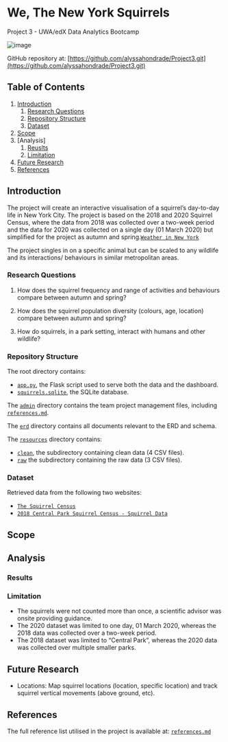 # We, The New York Squirrels
Project 3 - UWA/edX Data Analytics Bootcamp

![image](https://github.com/alyssahondrade/Project3/assets/138610916/f0185984-d1bb-473f-b932-c6cb5d841353)

GitHub repository at: [https://github.com/alyssahondrade/Project3.git](https://github.com/alyssahondrade/Project3.git)

## Table of Contents
1. [Introduction](https://github.com/alyssahondrade/Project3#introduction)
    1. [Research Questions](https://github.com/alyssahondrade/Project3#research-questions)
    2. [Repository Structure](https://github.com/alyssahondrade/Project3#repository-structure)
    3. [Dataset](https://github.com/alyssahondrade/Project3#dataset)
2. [Scope](https://github.com/alyssahondrade/Project3#scope)
3. [Analysis]
    1. [Reuslts](https://github.com/alyssahondrade/Project3#reuslts)
    2. [Limitation](https://github.com/alyssahondrade/Project3#limitation)
5. [Future Research](https://github.com/alyssahondrade/Project3#future-research)
6. [References](https://github.com/alyssahondrade/Project3#references)


## Introduction
The project will create an interactive visualisation of a squirrel’s day-to-day life in New York City. The project is based on the 2018 and 2020 Squirrel Census, where the data from 2018 was collected over a two-week period and the data for 2020 was collected on a single day (01 March 2020) but simplified for the project as autumn and spring.[`Weather in New York`](https://www.newyork.com.au/travel-season-new-york/)

The project singles in on a specific animal but can be scaled to any wildlife and its interactions/ behaviours in similar metropolitan areas.

### Research Questions
1. How does the squirrel frequency and range of activities and behaviours compare between autumn and spring?

2. How does the squirrel population diversity (colours, age, location) compare between autumn and spring?

3. How do squirrels, in a park setting, interact with humans and other wildlife?


### Repository Structure
The root directory contains:
- [`app.py`](), the Flask script used to serve both the data and the dashboard.
- [`squirrels.sqlite`](), the SQLite database.

The [`admin`]() directory contains the team project management files, including [`references.md`](https://github.com/alyssahondrade/Project3/blob/main/admin/references.md).

The [`erd`]() directory contains all documents relevant to the ERD and schema.

The [`resources`]() directory contains:
- [`clean`](), the subdirectory containing clean data (4 CSV files).
- [`raw`]() the subdirectory containing the raw data (3 CSV files).

### Dataset
Retrieved data from the following two websites:
- [`The Squirrel Census`](https://www.thesquirrelcensus.com/data)
- [`2018 Central Park Squirrel Census - Squirrel Data`](https://data.cityofnewyork.us/Environment/2018-Central-Park-Squirrel-Census-Squirrel-Data/vfnx-vebw)

## Scope

## Analysis
### Results

### Limitation
- The squirrels were not counted more than once, a scientific advisor was onsite providing guidance.
- The 2020 dataset was limited to one day, 01 March 2020, whereas the 2018 data was collected over a two-week period.
- The 2018 dataset was limited to “Central Park”, whereas the 2020 data was collected over multiple smaller parks.

## Future Research
- Locations: Map squirrel locations (location, specific location) and track squirrel vertical movements (above ground, etc).


## References
The full reference list utilised in the project is available at: [`references.md`](https://github.com/alyssahondrade/Project3/blob/main/admin/references.md)
